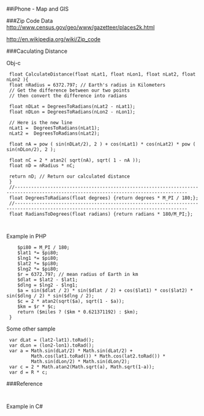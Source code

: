 
##iPhone - Map and GIS


###Zip Code Data
http://www.census.gov/geo/www/gazetteer/places2k.html

http://en.wikipedia.org/wiki/Zip_code

###Caculating Distance

Obj-c
```macos
 float CalculateDistance(float nLat1, float nLon1, float nLat2, float nLon2 ){
 float nRadius = 6372.797; // Earth's radius in Kilometers
 // Get the difference between our two points
 // then convert the difference into radians
 
 float nDLat = DegreesToRadians(nLat2 - nLat1);
 float nDLon = DegreesToRadians(nLon2 - nLon1);
 
 // Here is the new line
 nLat1 =  DegreesToRadians(nLat1);
 nLat2 =  DegreesToRadians(nLat2);
 
 float nA = pow ( sin(nDLat/2), 2 ) + cos(nLat1) * cos(nLat2) * pow ( sin(nDLon/2), 2 );
 
 float nC = 2 * atan2( sqrt(nA), sqrt( 1 - nA ));
 float nD = nRadius * nC;
 
 return nD; // Return our calculated distance
 }
 //-------------------------------------------------------------------------------------------------------------------------------------
 float DegreesToRadians(float degrees) {return degrees * M_PI / 180;};
 //-------------------------------------------------------------------------------------------------------------------------------------
 float RadiansToDegrees(float radians) {return radians * 180/M_PI;};
 
 
 ```
Example in PHP
```macos
    $pi80 = M_PI / 180;
    $lat1 *= $pi80;
    $lng1 *= $pi80;
    $lat2 *= $pi80;
    $lng2 *= $pi80;
    $r = 6372.797; // mean radius of Earth in km
    $dlat = $lat2 - $lat1;
    $dlng = $lng2 - $lng1;
    $a = sin($dlat / 2) * sin($dlat / 2) + cos($lat1) * cos($lat2) * sin($dlng / 2) * sin($dlng / 2); 
    $c = 2 * atan2(sqrt($a), sqrt(1 - $a));
    $km = $r * $c; 
    return ($miles ? ($km * 0.621371192) : $km);
 }
 ```

Some other sample
```macos
 var dLat = (lat2-lat1).toRad();
 var dLon = (lon2-lon1).toRad(); 
 var a = Math.sin(dLat/2) * Math.sin(dLat/2) +
         Math.cos(lat1.toRad()) * Math.cos(lat2.toRad()) * 
         Math.sin(dLon/2) * Math.sin(dLon/2); 
 var c = 2 * Math.atan2(Math.sqrt(a), Math.sqrt(1-a)); 
 var d = R * c;
 ```

###Reference
```macos
 ```

```macos
 ```

Example in C#

```macos
 ```
```macos
 ```


